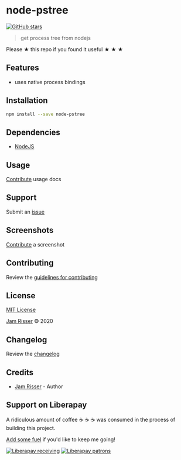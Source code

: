 # node-pstree

[![GitHub stars](https://img.shields.io/github/stars/codejamninja/node-pstree.svg?style=social&label=Stars)](https://github.com/codejamninja/node-pstree)

> get process tree from nodejs

Please ★ this repo if you found it useful ★ ★ ★

## Features

- uses native process bindings

## Installation

```sh
npm install --save node-pstree
```

## Dependencies

- [NodeJS](https://nodejs.org)

## Usage

[Contribute](https://github.com/codejamninja/node-pstree/blob/master/CONTRIBUTING.md) usage docs

## Support

Submit an [issue](https://github.com/codejamninja/node-pstree/issues/new)

## Screenshots

[Contribute](https://github.com/codejamninja/node-pstree/blob/master/CONTRIBUTING.md) a screenshot

## Contributing

Review the [guidelines for contributing](https://github.com/codejamninja/node-pstree/blob/master/CONTRIBUTING.md)

## License

[MIT License](https://github.com/codejamninja/node-pstree/blob/master/LICENSE)

[Jam Risser](https://codejam.ninja) © 2020

## Changelog

Review the [changelog](https://github.com/codejamninja/node-pstree/blob/master/CHANGELOG.md)

## Credits

- [Jam Risser](https://codejam.ninja) - Author

## Support on Liberapay

A ridiculous amount of coffee ☕ ☕ ☕ was consumed in the process of building this project.

[Add some fuel](https://liberapay.com/codejamninja/donate) if you'd like to keep me going!

[![Liberapay receiving](https://img.shields.io/liberapay/receives/codejamninja.svg?style=flat-square)](https://liberapay.com/codejamninja/donate)
[![Liberapay patrons](https://img.shields.io/liberapay/patrons/codejamninja.svg?style=flat-square)](https://liberapay.com/codejamninja/donate)
